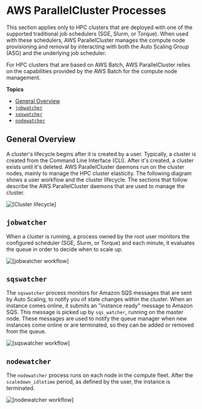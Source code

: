 # AWS ParallelCluster Processes<a name="processes"></a>

This section applies only to HPC clusters that are deployed with one of the supported traditional job schedulers \(SGE, Slurm, or Torque\)\. When used with these schedulers, AWS ParallelCluster manages the compute node provisioning and removal by interacting with both the Auto Scaling Group \(ASG\) and the underlying job scheduler\.

For HPC clusters that are based on AWS Batch, AWS ParallelCluster relies on the capabilities provided by the AWS Batch for the compute node management\.

**Topics**
+ [General Overview](#general-overview)
+ [`jobwatcher`](#jobwatcher)
+ [`sqswatcher`](#sqswatcher)
+ [`nodewatcher`](#nodewatcher)

## General Overview<a name="general-overview"></a>

A cluster's lifecycle begins after it is created by a user\. Typically, a cluster is created from the Command Line Interface \(CLI\)\. After it's created, a cluster exists until it's deleted\. AWS ParallelCluster daemons run on the cluster nodes, mainly to manage the HPC cluster elasticity\. The following diagram shows a user workflow and the cluster lifecycle\. The sections that follow describe the AWS ParallelCluster daemons that are used to manage the cluster\.

![\[Cluster lifecycle\]](http://docs.aws.amazon.com/parallelcluster/latest/ug/images/workflow.png)

## `jobwatcher`<a name="jobwatcher"></a>

When a cluster is running, a process owned by the root user monitors the configured scheduler \(SGE, Slurm, or Torque\) and each minute, it evaluates the queue in order to decide when to scale up\.

![\[jobwatcher workflow\]](http://docs.aws.amazon.com/parallelcluster/latest/ug/images/jobwatcher.png)

## `sqswatcher`<a name="sqswatcher"></a>

The `sqswatcher` process monitors for Amazon SQS messages that are sent by Auto Scaling, to notify you of state changes within the cluster\. When an instance comes online, it submits an "instance ready" message to Amazon SQS\. This message is picked up by `sqs_watcher`, running on the master node\. These messages are used to notify the queue manager when new instances come online or are terminated, so they can be added or removed from the queue\.

![\[sqswatcher workflow\]](http://docs.aws.amazon.com/parallelcluster/latest/ug/images/sqswatcher.png)

## `nodewatcher`<a name="nodewatcher"></a>

The `nodewatcher` process runs on each node in the compute fleet\. After the `scaledown_idletime` period, as defined by the user, the instance is terminated\.

![\[nodewatcher workflow\]](http://docs.aws.amazon.com/parallelcluster/latest/ug/images/nodewatcher.png)